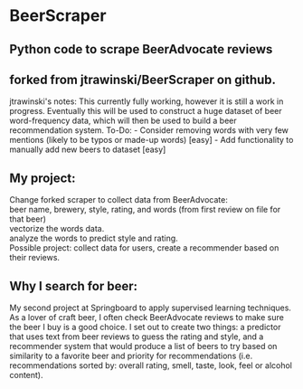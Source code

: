 # BeerScraper
## Python code to scrape BeerAdvocate reviews
## forked from  jtrawinski/BeerScraper on github.

<div class="span5 alert alert-info">
jtrawinski's notes:
This currently fully working, however it is still a work in progress. Eventually this will be used to construct a huge dataset of beer word-frequency data, which will then be used to build a beer recommendation system.  
To-Do:
 - Consider removing words with very few mentions (likely to be typos or made-up words) [easy]
 - Add functionality to manually add new beers to dataset [easy]
 </div>

## My project:
Change forked scraper to collect data from BeerAdvocate:  
beer name, brewery, style, rating, and words (from first review on file for that beer)  
vectorize the words data.  
analyze the words to predict style and rating.   
Possible project: collect data for users, create a recommender based on their reviews.  

## Why I search for beer:  
My second project at Springboard to apply supervised learning techniques. As a lover of craft beer, I often check BeerAdvocate reviews to make sure the beer I buy is a good choice. I set out to create two things: a predictor that uses text from beer reviews to guess the rating and style, and a recommender system that would produce a list of beers to try based on similarity to a favorite beer and priority for recommendations (i.e. recommendations sorted by: overall rating, smell, taste, look, feel or alcohol content).